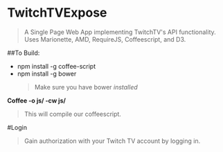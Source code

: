 TwitchTVExpose
==============

<blockquote>A Single Page Web App implementing TwitchTV's API functionality. Uses Marionette, AMD, RequireJS, Coffeescript, and D3.</blockquote>

##To Build:
+ npm install -g coffee-script
+ npm install -g bower <blockquote>Make sure you have bower <i>installed</i></blockquote>




<strong>Coffee -o js/ -cw js/</strong>

<blockquote>This will compile our coffeescript.</blockquote>
    
#Login

<blockquote>Gain authorization with your Twitch TV account by logging in.</blockquote>

<br>

